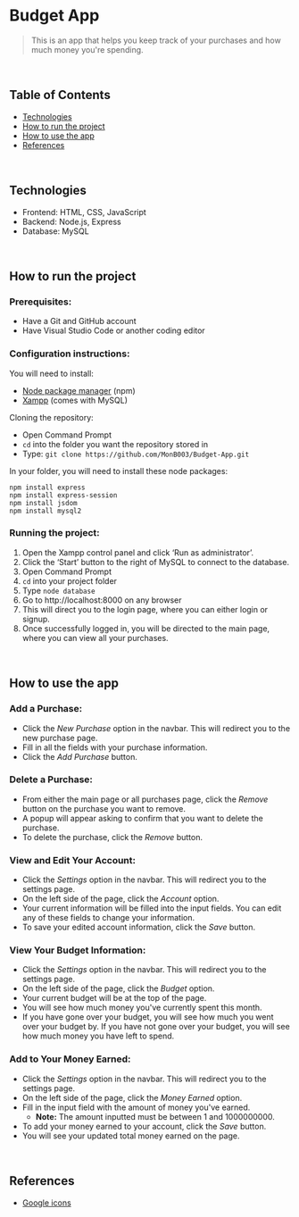 # Budget App
> This is an app that helps you keep track of your purchases and how much money you're spending.

<br>

## Table of Contents
- [Technologies](#technologies)
- [How to run the project](#how-to-run-project)
- [How to use the app](#how-to-use-app)
- [References](#references)

<br>

## Technologies
* Frontend: HTML, CSS, JavaScript
* Backend: Node.js, Express
* Database: MySQL

<br>

## <a id="how-to-run-project">How to run the project</a>
### Prerequisites:
- Have a Git and GitHub account
- Have Visual Studio Code or another coding editor

### Configuration instructions:

You will need to install:
- [Node package manager](https://nodejs.org/en/download/) (npm)
- [Xampp](https://www.apachefriends.org/download.html) (comes with MySQL)

Cloning the repository:
- Open Command Prompt 
- `cd` into the folder you want the repository stored in
- Type: `git clone https://github.com/MonB003/Budget-App.git`

In your folder, you will need to install these node packages:
```
npm install express 
npm install express-session 
npm install jsdom 
npm install mysql2
```

### Running the project:
1. Open the Xampp control panel and click ‘Run as administrator’.
2. Click the ‘Start’ button to the right of MySQL to connect to the database.
3. Open Command Prompt
4. `cd` into your project folder
5. Type `node database`
6. Go to http://localhost:8000 on any browser
7. This will direct you to the login page, where you can either login or signup.
8. Once successfully logged in, you will be directed to the main page, where you can view all your purchases.

<br>

## <a id="how-to-use-app">How to use the app</a>
### Add a Purchase:
- Click the *New Purchase* option in the navbar. This will redirect you to the new purchase page.
- Fill in all the fields with your purchase information.
- Click the *Add Purchase* button.

### Delete a Purchase:
- From either the main page or all purchases page, click the *Remove* button on the purchase you want to remove.
- A popup will appear asking to confirm that you want to delete the purchase.
- To delete the purchase, click the *Remove* button.

### View and Edit Your Account:
- Click the *Settings* option in the navbar. This will redirect you to the settings page.
- On the left side of the page, click the *Account* option.
- Your current information will be filled into the input fields. You can edit any of these fields to change your information.
- To save your edited account information, click the *Save* button.

### View Your Budget Information:
- Click the *Settings* option in the navbar. This will redirect you to the settings page.
- On the left side of the page, click the *Budget* option.
- Your current budget will be at the top of the page.
- You will see how much money you've currently spent this month.
- If you have gone over your budget, you will see how much you went over your budget by. If you have not gone over your budget, you will see how much money you have left to spend.

### Add to Your Money Earned:
- Click the *Settings* option in the navbar. This will redirect you to the settings page.
- On the left side of the page, click the *Money Earned* option.
- Fill in the input field with the amount of money you've earned.
  - <b>Note:</b> The amount inputted must be between 1 and 1000000000.
- To add your money earned to your account, click the *Save* button.
- You will see your updated total money earned on the page.

<br>

## References
- [Google icons](https://fonts.google.com/icons)
